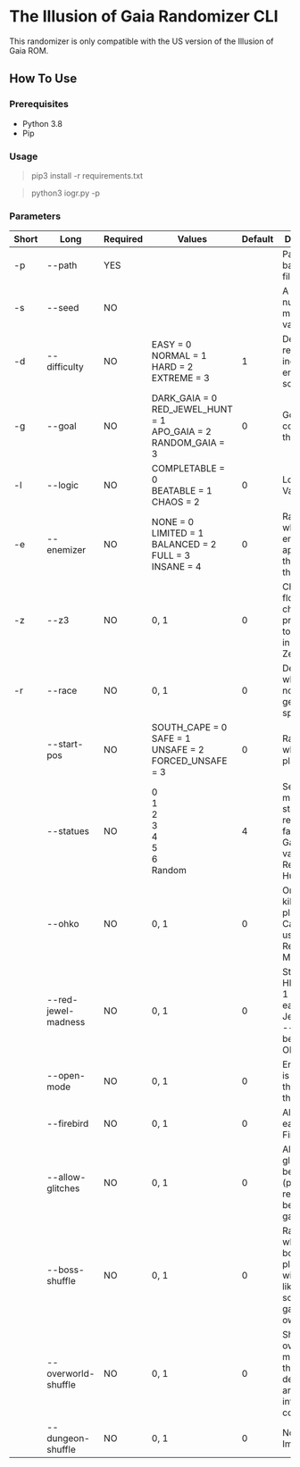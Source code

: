# The Illusion of Gaia Randomizer CLI
This randomizer is only compatible with the US version of the Illusion of Gaia ROM.

## How To Use

### Prerequisites
- Python 3.8
- Pip

### Usage
> pip3 install -r requirements.txt

> python3 iogr.py -p <path to ROM file>

### Parameters
| Short | Long | Required | Values | Default | Description |
| ----- | ---- | -------- | ------ | ------- | ----------- |
|-p|--path|YES|||Path to the base ROM file|
|-s|--seed|NO|||A seed number, must be a valid integer|
|-d|--difficulty|NO|EASY = 0<br>NORMAL = 1<br>HARD = 2<br>EXTREME = 3|1|Decreases rewards and increases enemy scaling|
|-g|--goal|NO|DARK_GAIA = 0<br>RED_JEWEL_HUNT = 1<br>APO_GAIA = 2<br>RANDOM_GAIA = 3|0|Goal to complete the seed|
|-l|--logic|NO|COMPLETABLE = 0<br>BEATABLE = 1<br>CHAOS = 2|0|Logic Variance|
|-e|--enemizer|NO|NONE = 0<br>LIMITED = 1<br>BALANCED = 2<br>FULL = 3<br>INSANE = 4|0|Randomizes which set of enemies appear throughout the game|
|-z|--z3|NO|0, 1|0|Changes the flow of character progression to be more in line with Zelda 3|
|-r|--race|NO|0, 1|0|Determines whether or not to generate a spoiler|
||--start-pos|NO|SOUTH_CAPE = 0<br>SAFE = 1<br>UNSAFE = 2<br>FORCED_UNSAFE = 3|0|Randomizes where the player starts|
||--statues|NO|0<br>1<br>2<br>3<br>4<br>5<br>6<br>Random|4|Sets how many statues are required to face Dark Gaia -- Only valid in non-Red Jewel Hunt seeds|
||--ohko|NO|0, 1|0|One hit will kill the player -- Cannot be used with Red Jewel Madness|
||--red-jewel-madness|NO|0, 1|0|Start at 40 HP and lose 1 HP for each Red Jewel used -- Cannot be used with OHKO|
||--open-mode|NO|0, 1|0|Entire world is open at the start of the game|
||--firebird|NO|0, 1|0|Allow for early Firebird|
||--allow-glitches|NO|0, 1|0|Allow glitches to be (possibly) required to beat the game|
||--boss-shuffle|NO|0, 1|0|Randomizes where bosses are placed (this will most likely softlock your game, use at own risk)|
||--overworld-shuffle|NO|0, 1|0|Shuffles overworld menus so that destinations are grouped into random continents|
||--dungeon-shuffle|NO|0, 1|0|Not Yet Implemented|